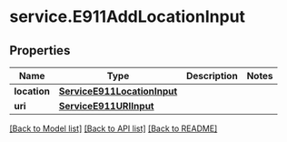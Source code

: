 # service.E911AddLocationInput

## Properties
Name | Type | Description | Notes
------------ | ------------- | ------------- | -------------
**location** | [**ServiceE911LocationInput**](ServiceE911LocationInput.md) |  | 
**uri** | [**ServiceE911URIInput**](ServiceE911URIInput.md) |  | 

[[Back to Model list]](../README.md#documentation-for-models) [[Back to API list]](../README.md#documentation-for-api-endpoints) [[Back to README]](../README.md)


